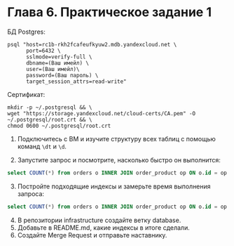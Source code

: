 # Глава 6. Практическое задание 1

БД Postgres:  
```console
psql "host=rc1b-rkh2fcafeufkyuw2.mdb.yandexcloud.net \
      port=6432 \
      sslmode=verify-full \
      dbname=(Ваш имейл) \
      user=(Ваш имейл)\
      password=(Ваш пароль) \
      target_session_attrs=read-write"
```
Сертификат:  
```console
mkdir -p ~/.postgresql && \
wget "https://storage.yandexcloud.net/cloud-certs/CA.pem" -O ~/.postgresql/root.crt && \
chmod 0600 ~/.postgresql/root.crt
```

1. Подключитесь с ВМ и изучите структуру всех таблиц с помощью команд `\dt` и `\d`.  

2. Запустите запрос и посмотрите, насколько быстро он выполнится:  
```sql
select COUNT(*) from orders o INNER JOIN order_product op ON o.id = op.order_id INNER JOIN product p ON op.product_id = p.id WHERE p.id = 4;
```

3. Постройте подходящие индексы и замерьте время выполнения запроса:  
```sql
select COUNT(*) from orders o INNER JOIN order_product op ON o.id = op.order_id INNER JOIN product p ON op.product_id = p.id WHERE p.id = 2;
```

4. В репозитории infrastructure создайте ветку database.  
5. Добавьте в README.md, какие индексы в итоге сделали.  
6. Создайте Merge Request и отправьте наставнику.  
